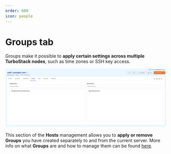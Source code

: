 ```yaml
---
order: 600
icon: people
---
```


# Groups tab

Groups make it possible to **apply certain settings across multiple TurboStack nodes**, such as time zones or SSH key access. 

![Groups Tab](img/groupstab.png)

This section of the **Hosts** management allows you to **apply or remove Groups** you have created separately to and from the current server. More info on what **Groups** are and how to manage them can be found [here](../groups.md).